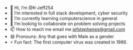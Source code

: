 - 👋 Hi, I’m @K-Jeff254
- 👀 I’m interested in full stack development, cyber security
- 🌱 I’m currently learning computerscience in general
- 💞️ I’m looking to collaborate on problem solving projects
- 📫 How to reach me email me jefstephenes@gmail.com
- 😄 Pronouns: Any that goes with Male as a gender
- ⚡ Fun fact: The first computer virus was created in 1986.

<!---
K-Jeff254/K-Jeff254 is a ✨ special ✨ repository because its `README.md` (this file) appears on your GitHub profile.
You can click the Preview link to take a look at your changes.
--->
